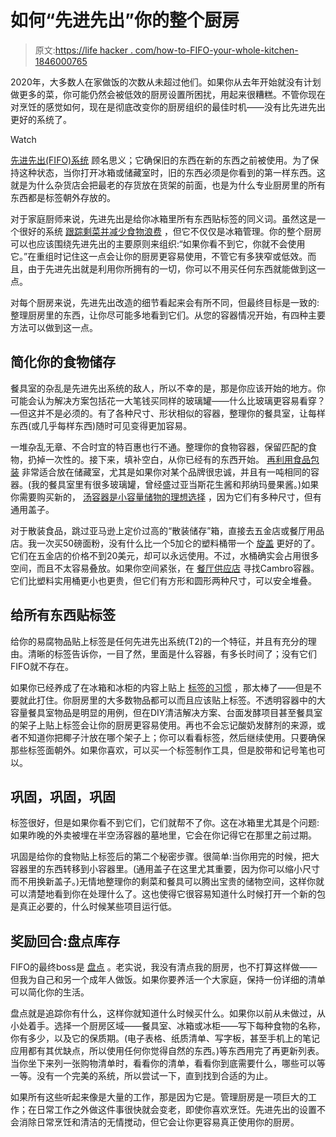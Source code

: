 # 如何“先进先出”你的整个厨房

> 原文:[https://life hacker . com/how-to-FIFO-your-whole-kitchen-1846000765](https://lifehacker.com/how-to-fifo-your-entire-kitchen-1846000765)

2020年，大多数人在家做饭的次数从未超过他们。如果你从去年开始就没有计划做更多的菜，你可能仍然会被低效的厨房设置所困扰，用起来很糟糕。不管你现在对烹饪的感觉如何，现在是彻底改变你的厨房组织的最佳时机——没有比先进先出更好的系统了。

Watch

[先进先出(FIFO)系统](https://lifehacker.com/use-the-first-in-first-out-rule-to-keep-email-inbox-in-1534000331) 顾名思义；它确保旧的东西在新的东西之前被使用。为了保持这种状态，当你打开冰箱或储藏室时，旧的东西必须是你看到的第一样东西。这就是为什么杂货店会把最老的存货放在货架的前面，也是为什么专业厨房里的所有东西都是标签朝外存放的。

对于家庭厨师来说，先进先出是给你冰箱里所有东西贴标签的同义词。虽然这是一个很好的系统 [跟踪剩菜并减少食物浪费](https://lifehacker.com/organize-your-fridge-like-a-grocery-store-for-always-fr-5634521) ，但它不仅仅是冰箱管理。你的整个厨房可以也应该围绕先进先出的主要原则来组织:“如果你看不到它，你就不会使用它。”在重组时记住这一点会让你的厨房更容易使用，不管它有多狭窄或低效。而且，由于先进先出就是利用你所拥有的一切，你可以不用买任何东西就能做到这一点。

对每个厨房来说，先进先出改造的细节看起来会有所不同，但最终目标是一致的:整理厨房里的东西，让你尽可能多地看到它们。从您的容器情况开始，有四种主要方法可以做到这一点。

## 简化你的食物储存

餐具室的杂乱是先进先出系统的敌人，所以不幸的是，那是你应该开始的地方。你可能会认为解决方案包括花一大笔钱买同样的玻璃罐——什么比玻璃更容易看穿？—但这并不是必须的。有了各种尺寸、形状相似的容器，整理你的餐具室，让每样东西(或几乎每样东西)随时可见变得更加容易。

一堆杂乱无章、不合时宜的特百惠也行不通。整理你的食物容器，保留匹配的食物，扔掉一次性的。接下来，填补空白，从你已经有的东西开始。 [再利用食品包装](https://lifehacker.com/how-to-safely-reuse-food-packaging-1827004933) 非常适合放在储藏室，尤其是如果你对某个品牌很忠诚，并且有一吨相同的容器。(我的餐具室里有很多玻璃罐，曾经盛过亚当斯花生酱和邦纳玛曼果酱。)如果你需要购买新的， [汤容器是小容量储物的理想选择](https://skillet.lifehacker.com/store-all-your-leftovers-in-soup-containers-1845301624) ，因为它们有多种尺寸，但有通用盖子。

对于散装食品，跳过亚马逊上定价过高的“散装储存”箱，直接去五金店或餐厅用品店。我一次买50磅面粉，没有什么比一个5加仑的塑料桶带一个 [旋盖](https://www.acehardware.com/departments/paint-and-supplies/painting-tools-and-supplies/paint-pails/1837772) 更好的了。它们在五金店的价格不到20美元，却可以永远使用。不过，水桶确实会占用很多空间，而且不太容易叠放。如果你空间紧张，在 [餐厅供应店](https://skillet.lifehacker.com/the-top-5-restaurant-supply-store-essentials-ranked-1797727937) 寻找Cambro容器。它们比塑料实用桶更小也更贵，但它们有方形和圆形两种尺寸，可以安全堆叠。

## 给所有东西贴标签

给你的易腐物品贴上标签是任何先进先出系统(T2)的一个特征，并且有充分的理由。清晰的标签告诉你，一目了然，里面是什么容器，有多长时间了；没有它们FIFO就不存在。

如果你已经养成了在冰箱和冰柜的内容上贴上 [标签的习惯](https://lifehacker.com/write-the-date-on-everything-in-your-fridge-1829443999) ，那太棒了——但是不要就此打住。你厨房里的大多数物品都可以而且应该贴上标签。不透明容器中的大容量餐具室物品是明显的用例，但在DIY清洁解决方案、台面发酵项目甚至餐具室的架子上贴上标签会让你的厨房更容易使用。再也不会忘记酸奶发酵剂的来源，或者不知道你把椰子汁放在哪个架子上；你可以看看标签，然后继续使用。只要确保那些标签面朝外。如果你喜欢，可以买一个标签制作工具，但是胶带和记号笔也可以。

## 巩固，巩固，巩固

标签很好，但是如果你看不到它们，它们就帮不了你。这在冰箱里尤其是个问题:如果昨晚的外卖被埋在半空汤容器的墓地里，它会在你记得它在那里之前过期。

巩固是给你的食物贴上标签后的第二个秘密步骤。很简单:当你用完的时候，把大容器里的东西转移到小容器里。(通用盖子在这里尤其重要，因为你可以缩小尺寸而不用换新盖子。)无情地整理你的剩菜和餐具可以腾出宝贵的储物空间，这样你就可以清楚地看到你在处理什么了。这也使得它很容易知道什么时候打开一个新的包是真正必要的，什么时候某些项目运行低。

## 奖励回合:盘点库存

FIFO的最终boss是 [盘点](https://lifehacker.com/whats-the-best-way-to-and-why-should-i-create-a-home-5486090) 。老实说，我没有清点我的厨房，也不打算这样做——但我为自己和另一个成年人做饭。如果你要养活一个大家庭，保持一份详细的清单可以简化你的生活。

盘点就是追踪你有什么，这样你就知道什么时候买什么。如果你以前从未做过，从小处着手。选择一个厨房区域——餐具室、冰箱或冰柜——写下每种食物的名称，你有多少，以及它的保质期。(电子表格、纸质清单、写字板，甚至手机上的笔记应用都有其优缺点，所以使用任何你觉得自然的东西。)等东西用完了再更新列表。当你坐下来列一张购物清单时，看看你的清单，看看你到底需要什么，哪些可以等一等。没有一个完美的系统，所以尝试一下，直到找到合适的为止。

如果所有这些听起来像是大量的工作，那是因为它是。管理厨房是一项巨大的工作；在日常工作之外做这件事很快就会变老，即使你喜欢烹饪。先进先出的设置不会消除日常烹饪和清洁的无情搅动，但它会让你更容易真正使用你的厨房。